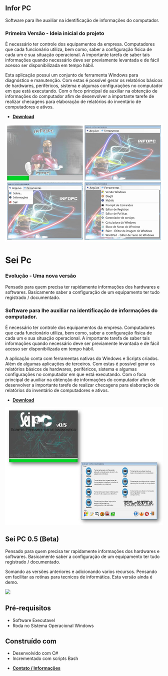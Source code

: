 ## Infor PC

Software para lhe auxiliar na identificação de informações do computador.

### Primeira Versão - Ideia inicial do projeto

É necessário ter controle dos equipamentos da empresa. Computadores que cada funcionário utiliza, bem como, saber a configuração física de cada um e sua situação operacional. A importante tarefa de saber tais informações quando necessário deve ser previamente levantada e de fácil acesso ser disponibilizada em tempo hábil.

Esta aplicação possui um conjunto de ferramenta Windows para diagnóstico e manutenção. Com estas é possível gerar os relatórios básicos de hardwares, periféricos, sistema e algumas configurações no computador em que está executando. Com o foco principal de auxiliar na obtenção de informações do computador afim de desenvolver a importante tarefe de realizar checagens para elaboração de relatórios do inventário de computadores e ativos.

- **[Download](https://sourceforge.net/projects/info-pc/files/latest/download)**

<p><img src="https://github.com/hotwyl/SeiPc/blob/master/infopc2.jpg" alt=" "></p>



# Sei Pc

### Evolução - Uma nova versão

Pensado para quem precisa ter rapidamente informações dos hardwares e softwares. Basicamente saber a configuração de um equipamento ter tudo registrado / documentado.

### Software para lhe auxiliar na identificação de informações do computador.

É necessário ter controle dos equipamentos da empresa. Computadores que cada funcionário utiliza, bem como, saber a configuração física de cada um e sua situação operacional. A importante tarefa de saber tais informações quando necessário deve ser previamente levantada e de fácil acesso ser disponibilizada em tempo hábil.

A aplicação conta com ferramentas nativas do Windows e Scripts criados. Além de algumas aplicações de terceiros. Com estas é possível gerar os relatórios básicos de hardwares, periféricos, sistema e algumas configurações no computador em que está executando. Com o foco principal de auxiliar na obtenção de informações do computador afim de desenvolver a importante tarefe de realizar checagens para elaboração de relatórios do inventário de computadores e ativos.

- **[Download](https://downloads.sourceforge.net/project/sei-pc/SeiPc%20%20%5BSetup%20-%20Install%5D.exe?r=https%3A%2F%2Fsourceforge.net%2Fprojects%2Fsei-pc%2F&ts=1579563054&use_mirror=pilotfiber)**

<p><img src="https://github.com/hotwyl/SeiPc/blob/master/seipc2.jpg" alt=" "></p>

## Sei PC 0.5 (Beta)

Pensado para quem precisa ter rapidamente informações dos hardwares e softwares. Basicamente saber a configuração de um equipamento ter tudo registrado / documentado.

Somando as versões anteriores e adicionando varios recursos. Pensando em facilitar as rotinas para tecnicos de informática. Esta versão ainda é demo.

<p><img src="" alt=" "></p>

## Pré-requisitos

* Software Executavel
* Roda no Sistema Operacional Windows

## Construído com

* Desenvolvido com C#
* Incrementado com scripts Bash

- **[Contato / Informações](www.3wonline.com)**

